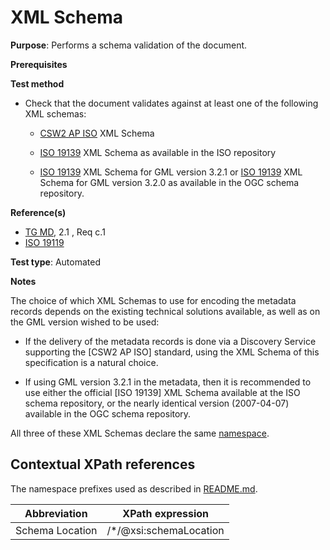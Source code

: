 # XML Schema

**Purpose**: Performs a schema validation of the document.

**Prerequisites**

**Test method**

* Check that the document validates against at least one of the following XML schemas:

    * [CSW2 AP ISO](http://schemas.opengis.net/csw/2.0.2/profiles/apiso/1.0.0/apiso.xsd) XML Schema

    * [ISO 19139](http://www.isotc211.org/2005/gmd/gmd.xsd) XML Schema as available in the ISO repository

    * [ISO 19139](http://schemas.opengis.net/iso/19139/20070417/gmd/gmd.xsd) XML Schema for GML version 3.2.1 or [ISO 19139](http://schemas.opengis.net/iso/19139/20060504/gmd/gmd.xsd) XML Schema for GML version 3.2.0 as available in the OGC schema repository.

**Reference(s)**	 

* [TG MD](./README.md#ref_TG_MD), 2.1 , Req c.1
* [ISO 19119](./README.md#ref_ISO_19119)


**Test type**: Automated

**Notes**

The choice of which XML Schemas to use for encoding the metadata records depends on the existing technical solutions available, as well as on the GML version wished to be used:

* If the delivery of the metadata records is done via a Discovery Service supporting the [CSW2 AP ISO] standard, using the XML Schema of this specification is a natural choice. 

* If using GML version 3.2.1 in the metadata, then it is recommended to use either the official [ISO 19139] XML Schema available at the ISO schema repository, or the nearly identical version (2007-04-07) available in the OGC schema repository.

All three of these XML Schemas declare the same [namespace](http://www.isotc211.org/2005/gmd).

## Contextual XPath references

The namespace prefixes used as described in [README.md](./README.md#namespaces).

Abbreviation                                   |  XPath expression
-----------------------------------------------| -------------------------------------------------------------------------
<a name="schemaLocation">Schema Location</a>   | /*/@xsi:schemaLocation
